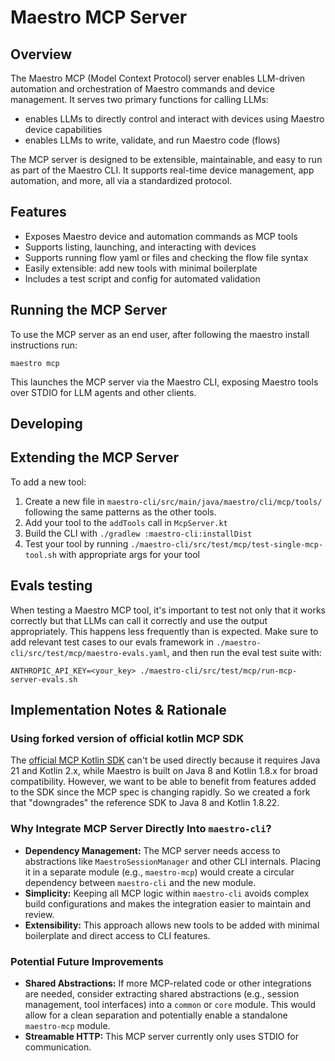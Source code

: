 # Maestro MCP Server

## Overview

The Maestro MCP (Model Context Protocol) server enables LLM-driven automation and orchestration of Maestro commands and device management. It serves two primary functions for calling LLMs:
- enables LLMs to directly control and interact with devices using Maestro device capabilities
- enables LLMs to write, validate, and run Maestro code (flows)

The MCP server is designed to be extensible, maintainable, and easy to run as part of the Maestro CLI. It supports real-time device management, app automation, and more, all via a standardized protocol.

## Features

- Exposes Maestro device and automation commands as MCP tools
- Supports listing, launching, and interacting with devices
- Supports running flow yaml or files and checking the flow file syntax
- Easily extensible: add new tools with minimal boilerplate
- Includes a test script and config for automated validation

## Running the MCP Server

To use the MCP server as an end user, after following the maestro install instructions run:

```
maestro mcp
```

This launches the MCP server via the Maestro CLI, exposing Maestro tools over STDIO for LLM agents and other clients.

## Developing

## Extending the MCP Server

To add a new tool:
1. Create a new file in `maestro-cli/src/main/java/maestro/cli/mcp/tools/` following the same patterns as the other tools.
2. Add your tool to the `addTools` call in `McpServer.kt`
3. Build the CLI with `./gradlew :maestro-cli:installDist`
4. Test your tool by running `./maestro-cli/src/test/mcp/test-single-mcp-tool.sh` with appropriate args for your tool

## Evals testing

When testing a Maestro MCP tool, it's important to test not only that it works correctly but that LLMs can call it correctly and use the output appropriately. This happens less frequently than is expected. Make sure to add relevant test cases to our evals framework in `./maestro-cli/src/test/mcp/maestro-evals.yaml`, and then run the eval test suite with:

```
ANTHROPIC_API_KEY=<your_key> ./maestro-cli/src/test/mcp/run-mcp-server-evals.sh
```

## Implementation Notes & Rationale

### Using forked version of official kotlin MCP SDK

The [official MCP Kotlin SDK](https://github.com/modelcontextprotocol/kotlin-sdk) can't be used directly because it requires Java 21 and Kotlin 2.x, while Maestro is built on Java 8 and Kotlin 1.8.x for broad compatibility. However, we want to be able to benefit from features added to the SDK since the MCP spec is changing rapidly. So we created a fork that "downgrades" the reference SDK to Java 8 and Kotlin 1.8.22.


### Why Integrate MCP Server Directly Into `maestro-cli`?

- **Dependency Management:** The MCP server needs access to abstractions like `MaestroSessionManager` and other CLI internals. Placing it in a separate module (e.g., `maestro-mcp`) would create a circular dependency between `maestro-cli` and the new module.
- **Simplicity:** Keeping all MCP logic within `maestro-cli` avoids complex build configurations and makes the integration easier to maintain and review.
- **Extensibility:** This approach allows new tools to be added with minimal boilerplate and direct access to CLI features.

### Potential Future Improvements

- **Shared Abstractions:** If more MCP-related code or other integrations are needed, consider extracting shared abstractions (e.g., session management, tool interfaces) into a `common` or `core` module. This would allow for a clean separation and potentially enable a standalone `maestro-mcp` module.
- **Streamable HTTP:** This MCP server currently only uses STDIO for communication.

